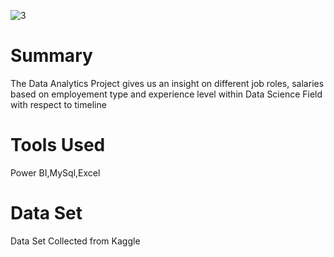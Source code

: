 
![3](https://github.com/user-attachments/assets/87aba1b4-a37a-4ffe-9406-5a1413d7b5a7)

# Summary
The Data Analytics Project gives us an insight on different job roles, salaries based on employement type and experience level within Data Science Field with respect to timeline

# Tools Used
Power BI,MySql,Excel

# Data Set
Data Set Collected from Kaggle
